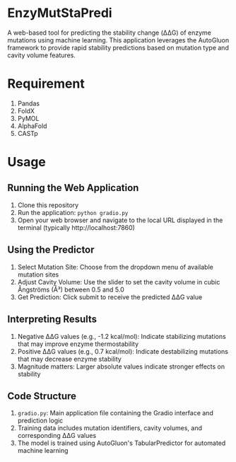 # EnzyMutStaPredi
A web-based tool for predicting the stability change (ΔΔG) of enzyme mutations using machine learning. This application leverages the AutoGluon framework to provide rapid stability predictions based on mutation type and cavity volume features.
# Requirement
1. Pandas
2. FoldX
3. PyMOL
4. AlphaFold
5. CASTp
# Usage
## Running the Web Application
1. Clone this repository
2. Run the application:
`python gradio.py`
3. Open your web browser and navigate to the local URL displayed in the terminal (typically http://localhost:7860)
## Using the Predictor
1. Select Mutation Site: Choose from the dropdown menu of available mutation sites
2. Adjust Cavity Volume: Use the slider to set the cavity volume in cubic Ångströms (Å³) between 0.5 and 5.0
3. Get Prediction: Click submit to receive the predicted ΔΔG value
## Interpreting Results
1. Negative ΔΔG values (e.g., -1.2 kcal/mol): Indicate stabilizing mutations that may improve enzyme thermostability
2. Positive ΔΔG values (e.g., 0.7 kcal/mol): Indicate destabilizing mutations that may decrease enzyme stability
3. Magnitude matters: Larger absolute values indicate stronger effects on stability
## Code Structure
1. `gradio.py`: Main application file containing the Gradio interface and prediction logic
2. Training data includes mutation identifiers, cavity volumes, and corresponding ΔΔG values
3. The model is trained using AutoGluon's TabularPredictor for automated machine learning
